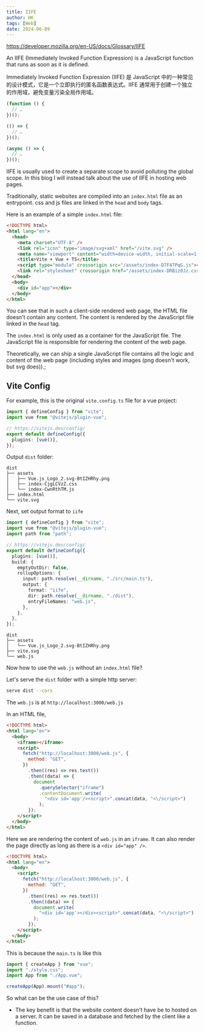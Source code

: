 ```yaml
---
title: IIFE
author: HK
tags: [Web]
date: 2024-06-09
---
```


https://developer.mozilla.org/en-US/docs/Glossary/IIFE

An IIFE (Immediately Invoked Function Expression) is a JavaScript function that runs as soon as it is defined.

Immediately Invoked Function Expression (IIFE) 是 JavaScript 中的一种常见的设计模式，它是一个立即执行的匿名函数表达式。IIFE 通常用于创建一个独立的作用域，避免变量污染全局作用域。

```js
(function () {
  // …
})();

(() => {
  // …
})();

(async () => {
  // …
})();
```

IIFE is usually used to create a separate scope to avoid polluting the global scope. In this blog I will instead talk about the use of IIFE in hosting web pages.

Traditionally, static websites are compiled into an `index.html` file as an entrypoint. css and js files are linked in the `head` and `body` tags.

Here is an example of a simple `index.html` file:

```html
<!DOCTYPE html>
<html lang="en">
  <head>
    <meta charset="UTF-8" />
    <link rel="icon" type="image/svg+xml" href="/vite.svg" />
    <meta name="viewport" content="width=device-width, initial-scale=1.0" />
    <title>Vite + Vue + TS</title>
    <script type="module" crossorigin src="/assets/index-D7F47PqG.js"></script>
    <link rel="stylesheet" crossorigin href="/assets/index-DRBiz0Jz.css" />
  </head>
  <body>
    <div id="app"></div>
  </body>
</html>
```

You can see that in such a client-side rendered web page, the HTML file doesn't contain any content. The content is rendered by the JavaScript file linked in the `head` tag.

The `index.html` is only used as a container for the JavaScript file. The JavaScript file is responsible for rendering the content of the web page.

Theoretically, we can ship a single JavaScript file contains all the logic and content of the web page (including styles and images (png doesn't work, but svg does)).;

## Vite Config

For example, this is the original `vite.config.ts` file for a vue project:

```ts
import { defineConfig } from "vite";
import vue from "@vitejs/plugin-vue";

// https://vitejs.dev/config/
export default defineConfig({
  plugins: [vue()],
});
```

Output `dist` folder:

```
dist
├── assets
│   ├── Vue.js_Logo_2.svg-BtIZHRhy.png
│   ├── index-CjgLCVzZ.css
│   └── index-CwnRthTM.js
├── index.html
└── vite.svg
```

Next, set output format to `iife`

```ts
import { defineConfig } from "vite";
import vue from "@vitejs/plugin-vue";
import path from "path";

// https://vitejs.dev/config/
export default defineConfig({
  plugins: [vue()],
  build: {
    emptyOutDir: false,
    rollupOptions: {
      input: path.resolve(__dirname, "./src/main.ts"),
      output: {
        format: "iife",
        dir: path.resolve(__dirname, "./dist"),
        entryFileNames: "web.js",
      },
    },
  },
});
```

```
dist
├── assets
│   └── Vue.js_Logo_2.svg-BtIZHRhy.png
├── vite.svg
└── web.js
```

Now how to use the `web.js` without an `index.html` file?

Let's serve the `dist` folder with a simple http server:

```bash
serve dist --cors
```

The `web.js` is at `http://localhost:3000/web.js`

In an HTML file,

```html
<!DOCTYPE html>
<html lang="en">
  <body>
    <iframe></iframe>
    <script>
      fetch("http://localhost:3000/web.js", {
        method: "GET",
      })
        .then((res) => res.text())
        .then((data) => {
          document
            .querySelector("iframe")
            .contentDocument.write(
              "<div id='app'/><script>".concat(data, "<\/script>")
            );
        });
    </script>
  </body>
</html>
```

Here we are rendering the content of `web.js` in an `iframe`. It can also render the page directly as long as there is a `<div id="app" />`.

```html
<!DOCTYPE html>
<html lang="en">
  <body>
    <script>
      fetch("http://localhost:3000/web.js", {
        method: "GET",
      })
        .then((res) => res.text())
        .then((data) => {
          document.write(
            "<div id='app'></div><script>".concat(data, "<\/script>")
          );
        });
    </script>
  </body>
</html>
```

This is because the `main.ts` is like this

```ts
import { createApp } from "vue";
import "./style.css";
import App from "./App.vue";

createApp(App).mount("#app");
```

So what can be the use case of this?

- The key benefit is that the website content doesn't have be to hosted on a server. It can be saved in a database and fetched by the client like a function.
